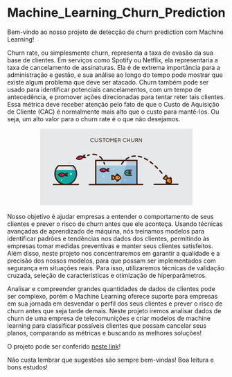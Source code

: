 # Machine_Learning_Churn_Prediction

Bem-vindo ao nosso projeto de detecção de churn prediction com Machine Learning!

Churn rate, ou simplesmente churn, representa a taxa de evasão da sua base de clientes. Em serviços como Spotify ou Netflix, ela representaria a taxa de cancelamento de assinaturas. Ela é de extrema importância para a administração e gestão, e sua análise ao longo do tempo pode mostrar que existe algum problema que deve ser atacado.
Churn também pode ser usado para identificar potenciais cancelamentos, com um tempo de antecedência, e promover ações direcionadas para tentar reter tais clientes. Essa métrica deve receber atenção pelo fato de que o Custo de Aquisição de Cliente (CAC) é normalmente mais alto que o custo para mantê-los. Ou seja, um alto valor para o churn rate é o que não desejamos.

<p align="center">
  <img src="churn.jpg" width=70% >
</p>


Nosso objetivo é ajudar empresas a entender o comportamento de seus clientes e prever o risco de churn antes que ele aconteça. Usando técnicas avançadas de aprendizado de máquina, nós treinamos modelos para identificar padrões e tendências nos dados dos clientes, permitindo às empresas tomar medidas preventivas e manter seus clientes satisfeitos. Além disso, neste projeto nos concentraremos em garantir a qualidade e a precisão dos nossos modelos, para que possam ser implementados com segurança em situações reais. Para isso, utilizaremos técnicas de validação cruzada, seleção de características e otimização de hiperparâmetros.

Analisar e compreender grandes quantidades de dados de clientes pode ser complexo, porém o Machine Learning oferece suporte para empresas em sua jornada em desvendar o perfil dos seus clientes e prever o risco de churn antes que seja tarde demais. Neste projeto iremos analisar dados de churn de uma empresa de telecomunições e criar modelos de machine learning para classificar possíveis clientes que possam cancelar seus planos, comparando as métricas e buscando as melhores soluções!

O projeto pode ser conferido [neste link](https://github.com/joaomarcelofc/Machine_Learning_Churn_Prediction/blob/main/Projeto_Churn_Prediction_Empresa_Telecomunicacoes_JM.ipynb)!

Não custa lembrar que sugestões são sempre bem-vindas! Boa leitura e bons estudos!
